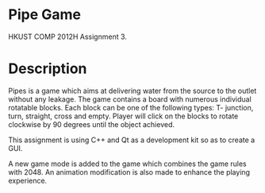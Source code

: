 # Pipe Game
HKUST COMP 2012H Assignment 3.

# Description
Pipes is a game which aims at delivering water from the source to the outlet without any leakage. The game contains a board with numerous individual rotatable blocks. Each block can be one of the following types: T- junction, turn, straight, cross and empty. Player will click on the blocks to rotate clockwise by 90 degrees until the object achieved.

This assignment is using C++ and Qt as a development kit so as to create a GUI.

A new game mode is added to the game which combines the game rules with 2048. An animation modification is also made to enhance the playing experience.
